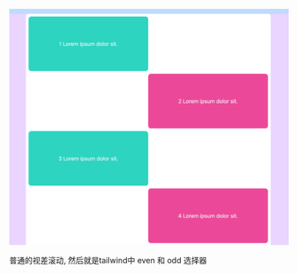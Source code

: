 ![Screenshot](https://github.com/NeilYeTAT/LearnCSSuseReact-Tailwind/blob/main/src/components/day022-timeline/Screenshot.png)

普通的视差滚动, 然后就是tailwind中 even 和 odd 选择器
